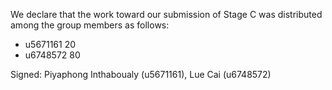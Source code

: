 We declare that the work toward our submission of Stage C was distributed among the group members as follows:

* u5671161 20
* u6748572 80


Signed: Piyaphong Inthaboualy (u5671161), Lue Cai (u6748572)
